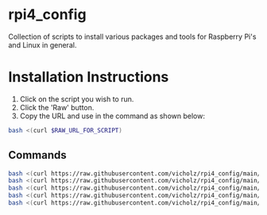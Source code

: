 # rpi4_config

Collection of scripts to install various packages and tools for Raspberry Pi's and Linux in general.

# Installation Instructions
1. Click on the script you wish to run.
1. Click the 'Raw' button.
1. Copy the URL and use in the command as shown below:
```bash
bash <(curl $RAW_URL_FOR_SCRIPT)
```
## Commands
```bash
bash <(curl https://raw.githubusercontent.com/vicholz/rpi4_config/main/install_packages.sh)
bash <(curl https://raw.githubusercontent.com/vicholz/rpi4_config/main/install_media.sh)
bash <(curl https://raw.githubusercontent.com/vicholz/rpi4_config/main/install_jenkins.sh)
bash <(curl https://raw.githubusercontent.com/vicholz/rpi4_config/main/install_cups.sh)
bash <(curl https://raw.githubusercontent.com/vicholz/rpi4_config/main/install_ha.sh)
```
